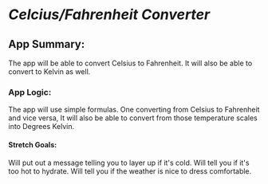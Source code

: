 #  **_Celcius/Fahrenheit Converter_**

## **App Summary**: 
The app will be able to convert Celsius to Fahrenheit. It will also be able to convert to Kelvin as well.

### **App Logic**: 
The app will use simple formulas. One converting from Celsius to Fahrenheit and vice versa, It will also be able to convert from those temperature scales into Degrees Kelvin.

#### **Stretch Goals**:
Will put out a message telling you to layer up if it's cold.
Will tell you   if it's too hot to hydrate.
Will tell you if the weather is nice to dress comfortable.